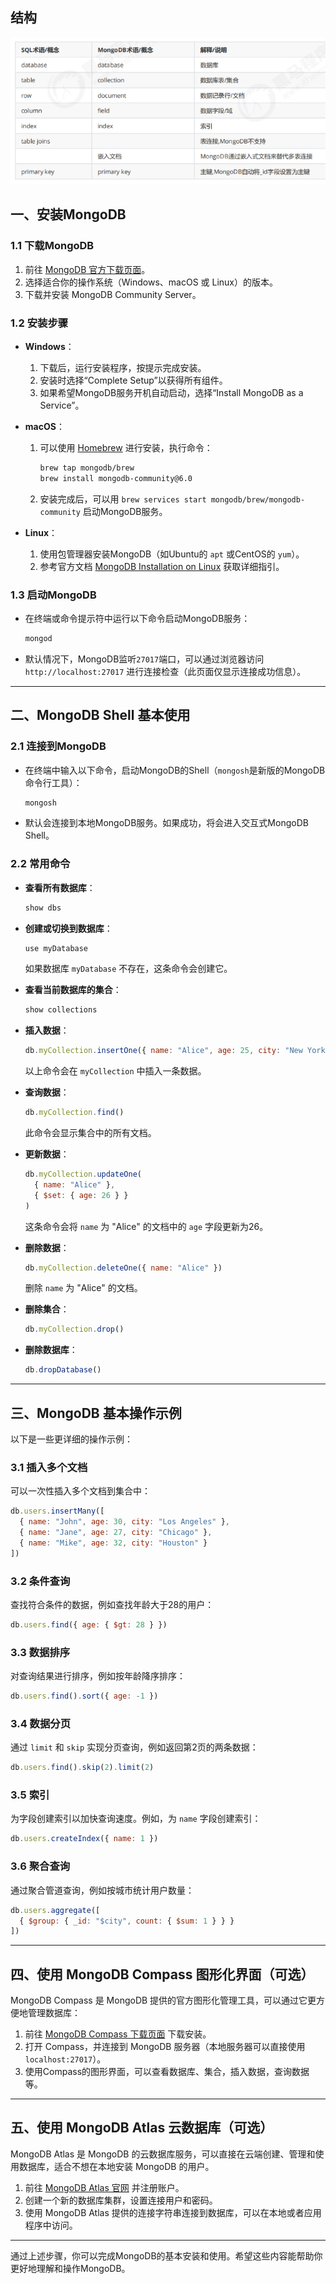 ## 结构

![](images/2024-11-04-12-58-36.png)


## 一、安装MongoDB

### 1.1 下载MongoDB
1. 前往 [MongoDB 官方下载页面](https://www.mongodb.com/try/download/community)。
2. 选择适合你的操作系统（Windows、macOS 或 Linux）的版本。
3. 下载并安装 MongoDB Community Server。

### 1.2 安装步骤
- **Windows**：
  1. 下载后，运行安装程序，按提示完成安装。
  2. 安装时选择“Complete Setup”以获得所有组件。
  3. 如果希望MongoDB服务开机自动启动，选择“Install MongoDB as a Service”。
  
- **macOS**：
  1. 可以使用 [Homebrew](https://brew.sh/) 进行安装，执行命令：
     ```bash
     brew tap mongodb/brew
     brew install mongodb-community@6.0
     ```
  2. 安装完成后，可以用 `brew services start mongodb/brew/mongodb-community` 启动MongoDB服务。

- **Linux**：
  1. 使用包管理器安装MongoDB（如Ubuntu的 `apt` 或CentOS的 `yum`）。
  2. 参考官方文档 [MongoDB Installation on Linux](https://docs.mongodb.com/manual/administration/install-on-linux/) 获取详细指引。

### 1.3 启动MongoDB
- 在终端或命令提示符中运行以下命令启动MongoDB服务：
  ```bash
  mongod
  ```
- 默认情况下，MongoDB监听`27017`端口，可以通过浏览器访问 `http://localhost:27017` 进行连接检查（此页面仅显示连接成功信息）。

---

## 二、MongoDB Shell 基本使用

### 2.1 连接到MongoDB
- 在终端中输入以下命令，启动MongoDB的Shell（`mongosh`是新版的MongoDB命令行工具）：
  ```bash
  mongosh
  ```
- 默认会连接到本地MongoDB服务。如果成功，将会进入交互式MongoDB Shell。

### 2.2 常用命令

- **查看所有数据库**：
  ```javascript
  show dbs
  ```
- **创建或切换到数据库**：
  ```javascript
  use myDatabase
  ```
  如果数据库 `myDatabase` 不存在，这条命令会创建它。
  
- **查看当前数据库的集合**：
  ```javascript
  show collections
  ```

- **插入数据**：
  ```javascript
  db.myCollection.insertOne({ name: "Alice", age: 25, city: "New York" })
  ```
  以上命令会在 `myCollection` 中插入一条数据。

- **查询数据**：
  ```javascript
  db.myCollection.find()
  ```
  此命令会显示集合中的所有文档。

- **更新数据**：
  ```javascript
  db.myCollection.updateOne(
    { name: "Alice" },
    { $set: { age: 26 } }
  )
  ```
  这条命令会将 `name` 为 "Alice" 的文档中的 `age` 字段更新为26。

- **删除数据**：
  ```javascript
  db.myCollection.deleteOne({ name: "Alice" })
  ```
  删除 `name` 为 "Alice" 的文档。

- **删除集合**：
  ```javascript
  db.myCollection.drop()
  ```

- **删除数据库**：
  ```javascript
  db.dropDatabase()
  ```

---

## 三、MongoDB 基本操作示例

以下是一些更详细的操作示例：

### 3.1 插入多个文档
可以一次性插入多个文档到集合中：
```javascript
db.users.insertMany([
  { name: "John", age: 30, city: "Los Angeles" },
  { name: "Jane", age: 27, city: "Chicago" },
  { name: "Mike", age: 32, city: "Houston" }
])
```

### 3.2 条件查询
查找符合条件的数据，例如查找年龄大于28的用户：
```javascript
db.users.find({ age: { $gt: 28 } })
```

### 3.3 数据排序
对查询结果进行排序，例如按年龄降序排序：
```javascript
db.users.find().sort({ age: -1 })
```

### 3.4 数据分页
通过 `limit` 和 `skip` 实现分页查询，例如返回第2页的两条数据：
```javascript
db.users.find().skip(2).limit(2)
```

### 3.5 索引
为字段创建索引以加快查询速度。例如，为 `name` 字段创建索引：
```javascript
db.users.createIndex({ name: 1 })
```

### 3.6 聚合查询
通过聚合管道查询，例如按城市统计用户数量：
```javascript
db.users.aggregate([
  { $group: { _id: "$city", count: { $sum: 1 } } }
])
```

---

## 四、使用 MongoDB Compass 图形化界面（可选）

MongoDB Compass 是 MongoDB 提供的官方图形化管理工具，可以通过它更方便地管理数据库：

1. 前往 [MongoDB Compass 下载页面](https://www.mongodb.com/try/download/compass) 下载安装。
2. 打开 Compass，并连接到 MongoDB 服务器（本地服务器可以直接使用 `localhost:27017`）。
3. 使用Compass的图形界面，可以查看数据库、集合，插入数据，查询数据等。

---

## 五、使用 MongoDB Atlas 云数据库（可选）

MongoDB Atlas 是 MongoDB 的云数据库服务，可以直接在云端创建、管理和使用数据库，适合不想在本地安装 MongoDB 的用户。

1. 前往 [MongoDB Atlas 官网](https://www.mongodb.com/cloud/atlas) 并注册账户。
2. 创建一个新的数据库集群，设置连接用户和密码。
3. 使用 MongoDB Atlas 提供的连接字符串连接到数据库，可以在本地或者应用程序中访问。

---

通过上述步骤，你可以完成MongoDB的基本安装和使用。希望这些内容能帮助你更好地理解和操作MongoDB。